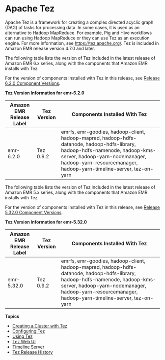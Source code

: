 # Apache Tez<a name="emr-tez"></a>

Apache Tez is a framework for creating a complex directed acyclic graph \(DAG\) of tasks for processing data\. In some cases, it is used as an alternative to Hadoop MapReduce\. For example, Pig and Hive workflows can run using Hadoop MapReduce or they can use Tez as an execution engine\. For more information, see [https://tez\.apache\.org/](https://tez.apache.org/)\. Tez is included in Amazon EMR release version 4\.7\.0 and later\.

The following table lists the version of Tez included in the latest release of Amazon EMR 6\.x series, along with the components that Amazon EMR installs with Tez\.

For the version of components installed with Tez in this release, see [Release 6\.2\.0 Component Versions](emr-release-6x.md#emr-620-release)\.


**Tez Version Information for emr\-6\.2\.0**  

| Amazon EMR Release Label | Tez Version | Components Installed With Tez | 
| --- | --- | --- | 
| emr\-6\.2\.0 | Tez 0\.9\.2 | emrfs, emr\-goodies, hadoop\-client, hadoop\-mapred, hadoop\-hdfs\-datanode, hadoop\-hdfs\-library, hadoop\-hdfs\-namenode, hadoop\-kms\-server, hadoop\-yarn\-nodemanager, hadoop\-yarn\-resourcemanager, hadoop\-yarn\-timeline\-server, tez\-on\-yarn | 

The following table lists the version of Tez included in the latest release of Amazon EMR 5\.x series, along with the components that Amazon EMR installs with Tez\.

For the version of components installed with Tez in this release, see [Release 5\.32\.0 Component Versions](emr-release-5x.md#emr-5320-release)\.


**Tez Version Information for emr\-5\.32\.0**  

| Amazon EMR Release Label | Tez Version | Components Installed With Tez | 
| --- | --- | --- | 
| emr\-5\.32\.0 | Tez 0\.9\.2 | emrfs, emr\-goodies, hadoop\-client, hadoop\-mapred, hadoop\-hdfs\-datanode, hadoop\-hdfs\-library, hadoop\-hdfs\-namenode, hadoop\-kms\-server, hadoop\-yarn\-nodemanager, hadoop\-yarn\-resourcemanager, hadoop\-yarn\-timeline\-server, tez\-on\-yarn | 

**Topics**
+ [Creating a Cluster with Tez](tez-create-cluster.md)
+ [Configuring Tez](tez-configure.md)
+ [Using Tez](tez-using.md)
+ [Tez Web UI](tez-web-ui.md)
+ [Timeline Server](tez-timeline-server.md)
+ [Tez Release History](Tez-release-history.md)